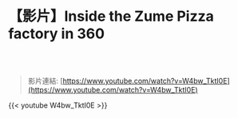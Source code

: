 # 【影片】Inside the Zume Pizza factory in 360

<!--more-->
<!--427-->
<br><br/>

>影片連結: [https://www.youtube.com/watch?v=W4bw_TktI0E](https://www.youtube.com/watch?v=W4bw_TktI0E)

{{< youtube W4bw_TktI0E >}}


